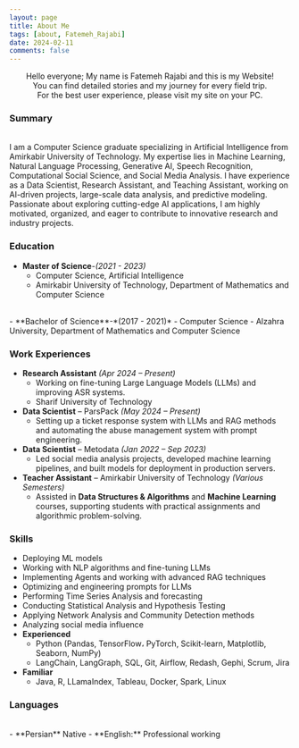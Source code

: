 ```yaml
---
layout: page
title: About Me
tags: [about, Fatemeh_Rajabi]
date: 2024-02-11
comments: false
---
```


<center> Hello everyone; My name is Fatemeh Rajabi and this is my Website! <br> You can find detailed stories and my journey for every field trip. <br> For the best user experience, please visit my site on your PC. </center>

### **Summary**  
<br>
I am a Computer Science graduate specializing in Artificial Intelligence from Amirkabir University of Technology. My expertise lies in Machine Learning, Natural Language Processing, Generative AI, Speech Recognition, Computational Social Science, and Social Media Analysis. I have experience as a Data Scientist, Research Assistant, and Teaching Assistant, working on AI-driven projects, large-scale data analysis, and predictive modeling. Passionate about exploring cutting-edge AI applications, I am highly motivated, organized, and eager to contribute to innovative research and industry projects.  

### **Education**  

- **Master of Science**-*(2021 - 2023)*
    - Computer Science, Artificial Intelligence
    - Amirkabir University of Technology, Department of Mathematics and Computer Science
<br>
- **Bachelor of Science**-*(2017 - 2021)*
    - Computer Science 
    - Alzahra University, Department of Mathematics and Computer Science

### **Work Experiences**  
- **Research Assistant** *(Apr 2024 – Present)*
    - Working on fine-tuning Large Language Models (LLMs) and improving ASR systems.
    - Sharif University of Technology <br>
- **Data Scientist** – ParsPack *(May 2024 – Present)*  
  - Setting up a ticket response system with LLMs and RAG methods and automating the abuse management system with prompt engineering. <br>
- **Data Scientist** – Metodata *(Jan 2022 – Sep 2023)*  
  - Led social media analysis projects, developed machine learning pipelines, and built models for deployment in production servers. <br>
- **Teacher Assistant** – Amirkabir University of Technology *(Various Semesters)*  
  - Assisted in **Data Structures & Algorithms** and **Machine Learning** courses, supporting students with practical assignments and algorithmic problem-solving.  

### **Skills**
- Deploying ML models
- Working with NLP algorithms and fine-tuning LLMs
- Implementing Agents and working with advanced RAG techniques
- Optimizing and engineering prompts for LLMs
- Performing Time Series Analysis and forecasting
- Conducting Statistical Analysis and Hypothesis Testing
- Applying Network Analysis and Community Detection methods
- Analyzing social media influence <br>
- **Experienced**
    - Python (Pandas, TensorFlow، PyTorch, Scikit-learn, Matplotlib, Seaborn, NumPy)
    - LangChain, LangGraph, SQL, Git, Airflow, Redash, Gephi, Scrum, Jira <br>
- **Familiar**
    - Java, R, LLamaIndex, Tableau, Docker, Spark, Linux

### **Languages**  
<br>
- **Persian** Native
- **English:** Professional working
